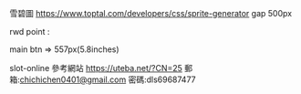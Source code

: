 雪碧圖 https://www.toptal.com/developers/css/sprite-generator
gap 500px

rwd point : 

main btn => 557px(5.8inches) 





slot-online
參考網站
https://uteba.net/?CN=25
郵箱:chichichen0401@gmail.com
密碼:dls69687477